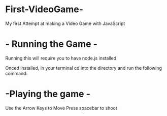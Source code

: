 # First-VideoGame-
My first Attempt at making a Video Game with JavaScript 

# - Running the Game - 
Running this will require you to have node.js installed 

Onced installed, in your terminal cd into the directory and run the following command: 


# -Playing the game - 
Use the Arrow Keys to Move 
Press spacebar to shoot 

